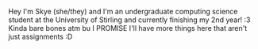 Hey I'm Skye (she/they) and I'm an undergraduate computing science student at the University of Stirling and currently finishing my 2nd year! :3 
Kinda bare bones atm bu I PROMISE I'll have more things here that aren't just assignments :D



